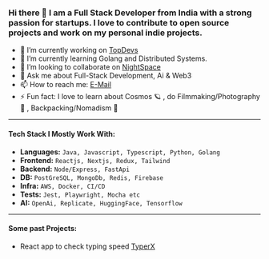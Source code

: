 ### Hi there 👋 I am a Full Stack Developer from India with a strong passion for startups. I love to contribute to open source projects and work on my personal indie projects.

- 🔭 I’m currently working on [TopDevs](https://github.com/topdevs-in)
- 🌱 I’m currently learning Golang and Distributed Systems.
- 👯 I’m looking to collaborate on [NightSpace](https://github.com/amanx123/NightSpace)
- 💬 Ask me about Full-Stack Development, Ai & Web3
- 📫 How to reach me: [E-Mail](mailto:amanagarwalx123@gmail.com)
- ⚡ Fun fact: I love to learn about Cosmos 🪐 , do Filmmaking/Photography 📸 , Backpacking/Nomadism 🎒
*********
#### Tech Stack I Mostly Work With:
 + **Languages:** `Java, Javascript, Typescript, Python, Golang`
 + **Frontend:** `Reactjs, Nextjs, Redux, Tailwind`
 + **Backend:** `Node/Express, FastApi`
 + **DB:** `PostGreSQL, MongoDb, Redis, Firebase`
 + **Infra:** `AWS, Docker, CI/CD`
 + **Tests:** `Jest, Playwright, Mocha etc`
 + **AI:** `OpenAi, Replicate, HuggingFace, Tensorflow`
**********
#### **Some past Projects:**
- React app to check typing speed [TyperX](https://typerxx.netlify.app)
